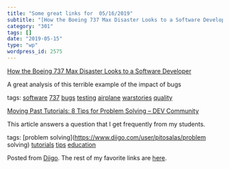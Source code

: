 ```yaml
---
title: "Some great links for  05/16/2019"
subtitle: "[How the Boeing 737 Max Disaster Looks to a Software Developer](https://spectrum.ieee.org/aerospace/..."
category: "301"
tags: []
date: "2019-05-15"
type: "wp"
wordpress_id: 2575
---
```

[How the Boeing 737 Max Disaster Looks to a Software Developer](https://spectrum.ieee.org/aerospace/aviation/how-the-boeing-737-max-disaster-looks-to-a-software-developer) 

A great analysis of this terrible example of the impact of bugs

 tags: [software](https://www.diigo.com/user/pitosalas/software) [737](https://www.diigo.com/user/pitosalas/737) [bugs](https://www.diigo.com/user/pitosalas/bugs) [testing](https://www.diigo.com/user/pitosalas/testing) [airplane](https://www.diigo.com/user/pitosalas/airplane) [warstories](https://www.diigo.com/user/pitosalas/warstories) [quality](https://www.diigo.com/user/pitosalas/quality)

 [Moving Past Tutorials: 8 Tips for Problem Solving – DEV Community ](https://dev.to/aspittel/moving-past-tutorials-8-tips-for-problem-solving-3e0p?utm_source=digest_mailer&utm_medium=email&utm_campaign=digest_email) 

This article answers a question that I get frequently from my students. 

 tags: [problem solving](https://www.diigo.com/user/pitosalas/problem solving) [tutorials](https://www.diigo.com/user/pitosalas/tutorials) [tips](https://www.diigo.com/user/pitosalas/tips) [education](https://www.diigo.com/user/pitosalas/education)

Posted from [Diigo](https://www.diigo.com). The rest of my favorite links are [here](https://www.diigo.com/user/pitosalas).